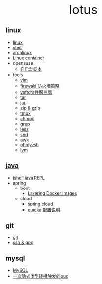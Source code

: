 <div style="text-align: center;font-size: 40px;">lotus</div>

## linux

- [linux](linux/linux.md)
- [shell](linux/shell.md)
- [archlinux](linux/arch/index.md)
- [Linux container](linux/lxc/index.md)
- opensuse
    - [自启动脚本](linux/suse/init.md)
- tools
    - [vim](linux/tools/vim.md)
    - [firewald 防火墙策略](linux/tools/firewall-cmd.md)
    - [vsftd文件服务器](linux/tools/vsftpd.md)
    - [tar](linux/tools/tar.md)
    - [jar](linux/tools/jar.md)
    - [zip & gzip](linux/tools/zip.md)
    - [tmux](linux/tools/tmux.md)
    - [chmod](linux/tools/chmod.md)
    - [grep](linux/tools/grep.md)
    - [less](linux/tools/less.md)
    - [sed](linux/tools/sed.md)
    - [awk](linux/tools/awk.md)
    - [ohmyzsh](linux/tools/ohmyzsh.md)
    - [lvm](linux/tools/lvm.md)


## [java](java/index.md)

- [jshell java REPL](java/jshell.md)
- spring
    - boot
        - [Layering Docker Images](java/spring/boot/layer.md)
    - cloud
        - [spring cloud](java/spring/cloud/springcloud.md)
        - [eureka 配置说明](java/spring/cloud/eureka.md)

## git

- [git](git/git.md)
- [ssh & gpg](git/ssh_gpg.md)

## mysql

- [MySQL](mysql/database.md)
- [一次隐式类型转换触发的bug](mysql/type-conversion.md)